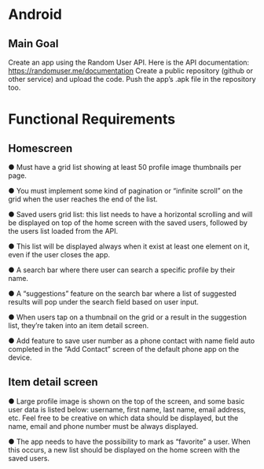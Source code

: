 # Android
## Main Goal
Create an app using the Random User API.
Here is the API documentation: https://randomuser.me/documentation
Create a public repository (github or other service) and upload the code.
Push the app’s .apk file in the repository too.

# Functional Requirements
## Homescreen

● Must have a grid list showing at least 50 profile image thumbnails per page.

● You must implement some kind of pagination or “infinite scroll” on the grid when the user
reaches the end of the list.

● Saved users grid list: this list needs to have a horizontal scrolling and will be displayed on
top of the home screen with the saved users, followed by the users list loaded from the
API.

● This list will be displayed always when it exist at least one element on it, even if the user
closes the app.

● A search bar where there user can search a specific profile by their name.

● A “suggestions” feature on the search bar where a list of suggested results will pop under
the search field based on user input.

● When users tap on a thumbnail on the grid or a result in the suggestion list, they’re taken
into an item detail screen.

● Add feature to save user number as a phone contact with name field auto completed in
the “Add Contact” screen of the default phone app on the device.

## Item detail screen

● Large profile image is shown on the top of the screen, and some basic user data is listed
below: username, first name, last name, email address, etc. Feel free to be creative on
which data should be displayed, but the name, email and phone number must be always
displayed.

● The app needs to have the possibility to mark as “favorite” a user. When this occurs, a
new list should be displayed on the home screen with the saved users.
